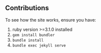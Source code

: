 ## Contributions
To see how the site works, ensure you have:
1. ruby version >=3.1.0 installed
2. `gem install bundler`
3. `bundle install`
4. `bundle exec jekyll serve`